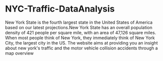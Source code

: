 # NYC-Traffic-DataAnalysis
New York State is the fourth largest state in the United States of America based on our latest projections.New York State has an overall population density of 421 people per square mile, with an area of 47,126 square miles. When most people think of New York, they immediately think of New York City, the largest city in the US.
The website aims at providing you an insight about new york's traffic and the motor vehicle collision accidents through a map overview
